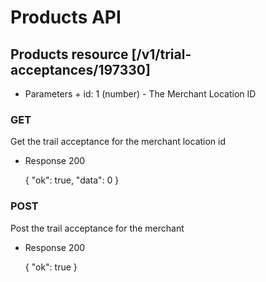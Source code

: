 # Products API
## Products resource [/v1/trial-acceptances/197330]
   + Parameters
    + id: 1 (number) - The Merchant Location ID


### GET
  Get the trail acceptance for the merchant location id
 + Response 200

     {
       "ok": true,
       "data": 0
     }

### POST
  Post the trail acceptance for the merchant
  + Response 200

    {
      "ok": true
    }

